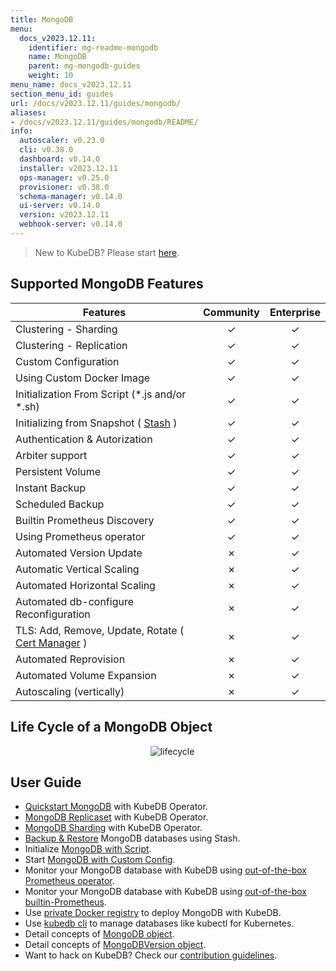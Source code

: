 ```yaml
---
title: MongoDB
menu:
  docs_v2023.12.11:
    identifier: mg-readme-mongodb
    name: MongoDB
    parent: mg-mongodb-guides
    weight: 10
menu_name: docs_v2023.12.11
section_menu_id: guides
url: /docs/v2023.12.11/guides/mongodb/
aliases:
- /docs/v2023.12.11/guides/mongodb/README/
info:
  autoscaler: v0.23.0
  cli: v0.38.0
  dashboard: v0.14.0
  installer: v2023.12.11
  ops-manager: v0.25.0
  provisioner: v0.38.0
  schema-manager: v0.14.0
  ui-server: v0.14.0
  version: v2023.12.11
  webhook-server: v0.14.0
---
```


> New to KubeDB? Please start [here](/docs/v2023.12.11/README).

## Supported MongoDB Features


| Features                                                                           | Community | Enterprise |
|------------------------------------------------------------------------------------|:---------:|:----------:|
| Clustering - Sharding                                                              | &#10003;  |  &#10003;  |
| Clustering - Replication                                                           | &#10003;  |  &#10003;  |
| Custom Configuration                                                               | &#10003;  |  &#10003;  |
| Using Custom Docker Image                                                          | &#10003;  |  &#10003;  |
| Initialization From Script (\*.js and/or \*.sh)                                    | &#10003;  |  &#10003;  |
| Initializing from Snapshot ( [Stash](https://stash.run/) )                         | &#10003;  |  &#10003;  |
| Authentication & Autorization                                                      | &#10003;  |  &#10003;  |
| Arbiter support                                                                    | &#10003;  |  &#10003;  |
| Persistent Volume                                                                  | &#10003;  |  &#10003;  |
| Instant Backup                                                                     | &#10003;  |  &#10003;  |
| Scheduled Backup                                                                   | &#10003;  |  &#10003;  |
| Builtin Prometheus Discovery                                                       | &#10003;  |  &#10003;  |
| Using Prometheus operator                                                          | &#10003;  |  &#10003;  |
| Automated Version Update                                                           | &#10007;  |  &#10003;  |
| Automatic Vertical Scaling                                                         | &#10007;  |  &#10003;  |
| Automated Horizontal Scaling                                                       | &#10007;  |  &#10003;  |
| Automated db-configure Reconfiguration                                             | &#10007;  |  &#10003;  |
| TLS: Add, Remove, Update, Rotate ( [Cert Manager](https://cert-manager.io/docs/) ) | &#10007;  |  &#10003;  |
| Automated Reprovision                                                              | &#10007;  |  &#10003;  |
| Automated Volume Expansion                                                         | &#10007;  |  &#10003;  |
| Autoscaling (vertically)                                                           | &#10007;  |  &#10003;  |


## Life Cycle of a MongoDB Object

<p align="center">
  <img alt="lifecycle"  src="/docs/v2023.12.11/images/mongodb/quick-start.png">
</p>

## User Guide

- [Quickstart MongoDB](/docs/v2023.12.11/guides/mongodb/quickstart/quickstart) with KubeDB Operator.
- [MongoDB Replicaset](/docs/v2023.12.11/guides/mongodb/clustering/replicaset) with KubeDB Operator.
- [MongoDB Sharding](/docs/v2023.12.11/guides/mongodb/clustering/sharding) with KubeDB Operator.
- [Backup & Restore](/docs/v2023.12.11/guides/mongodb/backup/overview/) MongoDB databases using Stash.
- Initialize [MongoDB with Script](/docs/v2023.12.11/guides/mongodb/initialization/using-script).
- Start [MongoDB with Custom Config](/docs/v2023.12.11/guides/mongodb/configuration/using-config-file).
- Monitor your MongoDB database with KubeDB using [out-of-the-box Prometheus operator](/docs/v2023.12.11/guides/mongodb/monitoring/using-prometheus-operator).
- Monitor your MongoDB database with KubeDB using [out-of-the-box builtin-Prometheus](/docs/v2023.12.11/guides/mongodb/monitoring/using-builtin-prometheus).
- Use [private Docker registry](/docs/v2023.12.11/guides/mongodb/private-registry/using-private-registry) to deploy MongoDB with KubeDB.
- Use [kubedb cli](/docs/v2023.12.11/guides/mongodb/cli/cli) to manage databases like kubectl for Kubernetes.
- Detail concepts of [MongoDB object](/docs/v2023.12.11/guides/mongodb/concepts/mongodb).
- Detail concepts of [MongoDBVersion object](/docs/v2023.12.11/guides/mongodb/concepts/catalog).
- Want to hack on KubeDB? Check our [contribution guidelines](/docs/v2023.12.11/CONTRIBUTING).
